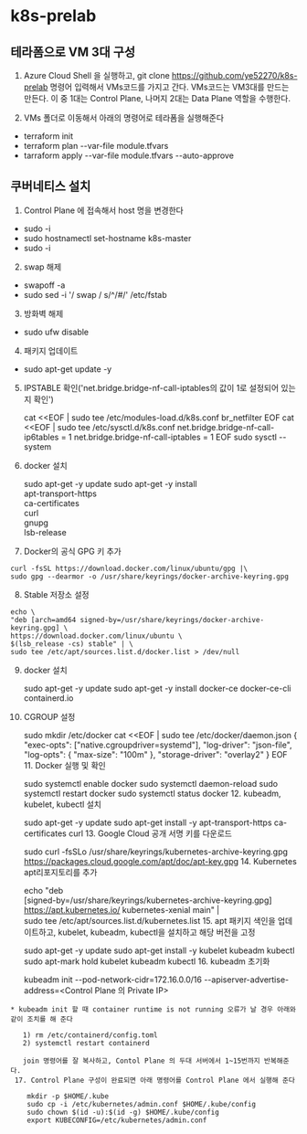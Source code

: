 # k8s-prelab

## 테라폼으로 VM 3대 구성
1. Azure Cloud Shell 을 실행하고, git clone https://github.com/ye52270/k8s-prelab 명령어 입력해서 VMs코드를 가지고 간다.
    VMs코드는 VM3대를 만드는 만든다. 이 중 1대는 Control Plane, 나머지 2대는 Data Plane 역할을 수행한다.

2. VMs 폴더로 이동해서 아래의 명령어로 테라폼을 실행해준다
  - terraform init
  - terraform plan --var-file module.tfvars
  - tarraform apply --var-file module.tfvars --auto-approve

## 쿠버네티스 설치
1. Control Plane 에 접속해서 host 명을 변경한다 
  - sudo -i
  - sudo hostnamectl set-hostname k8s-master
  - sudo -i
2. swap 해제
  - swapoff -a
  - sudo sed -i '/ swap / s/^/#/' /etc/fstab
3. 방화벽 해제
  - sudo ufw disable
4. 패키지 업데이트
  - sudo apt-get update -y
5. IPSTABLE 확인('net.bridge.bridge-nf-call-iptables의 값이 1로 설정되어 있는지 확인')

    cat <<EOF | sudo tee /etc/modules-load.d/k8s.conf
    br_netfilter
    EOF
    cat <<EOF | sudo tee /etc/sysctl.d/k8s.conf
    net.bridge.bridge-nf-call-ip6tables = 1
    net.bridge.bridge-nf-call-iptables = 1
    EOF
    sudo sysctl --system
 6. docker 설치
 
    sudo apt-get -y update
    sudo apt-get -y install \
    apt-transport-https \
    ca-certificates \
    curl \
    gnupg \
    lsb-release
  7. Docker의 공식 GPG 키 추가
  
    curl -fsSL https://download.docker.com/linux/ubuntu/gpg |\
    sudo gpg --dearmor -o /usr/share/keyrings/docker-archive-keyring.gpg
  8. Stable 저장소 설정
  
    echo \
    "deb [arch=amd64 signed-by=/usr/share/keyrings/docker-archive-keyring.gpg] \
    https://download.docker.com/linux/ubuntu \
    $(lsb_release -cs) stable" | \
    sudo tee /etc/apt/sources.list.d/docker.list > /dev/null
   9. docker 설치
   
       sudo apt-get -y update
       sudo apt-get -y install docker-ce docker-ce-cli containerd.io
   10. CGROUP 설정
   
         sudo mkdir /etc/docker
        cat <<EOF | sudo tee /etc/docker/daemon.json
        {
        "exec-opts": ["native.cgroupdriver=systemd"],
        "log-driver": "json-file",
        "log-opts": {
        "max-size": "100m"
        },
        "storage-driver": "overlay2"
        }
        EOF
    11. Docker 실행 및 확인
    
        sudo systemctl enable docker
        sudo systemctl daemon-reload
        sudo systemctl restart docker
        sudo systemctl status docker
    12. kubeadm, kubelet, kubectl 설치
    
        sudo apt-get -y update
        sudo apt-get install -y apt-transport-https ca-certificates curl
    13. Google Cloud 공개 서명 키를 다운로드
    
        sudo curl -fsSLo /usr/share/keyrings/kubernetes-archive-keyring.gpg \
        https://packages.cloud.google.com/apt/doc/apt-key.gpg
    14. Kubernetes apt리포지토리를 추가
    
        echo "deb \
        [signed-by=/usr/share/keyrings/kubernetes-archive-keyring.gpg] \
        https://apt.kubernetes.io/ kubernetes-xenial main" | \
        sudo tee /etc/apt/sources.list.d/kubernetes.list
    15. apt 패키지 색인을 업데이트하고, kubelet, kubeadm, kubectl을 설치하고 해당 버전을 고정
    
        sudo apt-get -y update
        sudo apt-get install -y kubelet kubeadm kubectl
        sudo apt-mark hold kubelet kubeadm kubectl
    16. kubeadm 초기화
    
        kubeadm init --pod-network-cidr=172.16.0.0/16 --apiserver-advertise-address=<Control Plane 의 Private IP>
        
    * kubeadm init 할 때 container runtime is not running 오류가 날 경우 아래와 같이 조치를 해 준다
    
       1) rm /etc/containerd/config.toml
       2) systemctl restart containerd
        
       join 명령어를 잘 복사하고, Contol Plane 의 두대 서버에서 1~15번까지 반복해준다.
     17. Control Plane 구성이 완료되면 아래 명령어를 Control Plane 에서 실행해 준다
     
        mkdir -p $HOME/.kube
        sudo cp -i /etc/kubernetes/admin.conf $HOME/.kube/config
        sudo chown $(id -u):$(id -g) $HOME/.kube/config
        export KUBECONFIG=/etc/kubernetes/admin.conf
        


        
